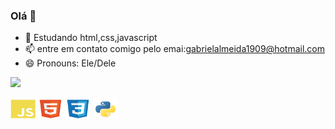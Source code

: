 ### Olá 👋

- 🌱 Estudando html,css,javascript
- 📫 entre em contato comigo pelo emai:gabrielalmeida1909@hotmail.com
- 😄 Pronouns: Ele/Dele
  
<picture>
  <source
    srcset="https://github-readme-stats.vercel.app/api?username=GabrielNunes2344&show_icons=true&theme=dark"
    media="(prefers-color-scheme: dark)"
  />
  <source
    srcset="https://github-readme-stats.vercel.app/api?username=GabrielNunes2344&show_icons=true"
    media="(prefers-color-scheme: light), (prefers-color-scheme: no-preference)"
  />
  <img src="https://github-readme-stats.vercel.app/api?username=GabrielNunes2344&show_icons=true" />
</picture>

<div style="display: inline_block"><br>
  <img align="center" alt="GabrielNunes2344-Js" height="30" width="40" src="https://raw.githubusercontent.com/devicons/devicon/master/icons/javascript/javascript-plain.svg">
  <img align="center" alt="GabrielNunes2344-HTML" height="30" width="40" src="https://raw.githubusercontent.com/devicons/devicon/master/icons/html5/html5-original.svg">
  <img align="center" alt="GabrielNunes2344-CSS" height="30" width="40" src="https://raw.githubusercontent.com/devicons/devicon/master/icons/css3/css3-original.svg">
  <img align="center" alt="GabrielNunes2344-Python" height="30" width="40" src="https://raw.githubusercontent.com/devicons/devicon/master/icons/python/python-original.svg">
</div>
